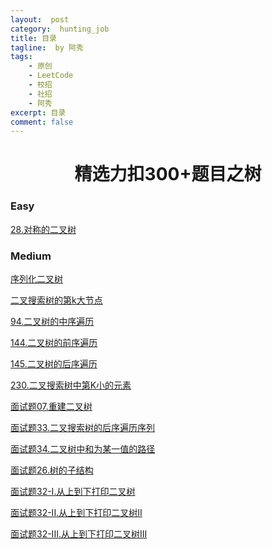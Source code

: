 ```yaml
---
layout:  post
category:  hunting_job
title: 目录
tagline:  by 阿秀
tags:
    - 原创
    - LeetCode
    - 校招
    - 社招
    - 阿秀
excerpt: 目录
comment: false
---
```






<h1 align="center">精选力扣300+题目之树</h1>

<p id="easy"></p>

### Easy

[28.对称的二叉树](/notes/03-hunting_job/03-algorithm/03-leetcode/14-树/easy/easy.md#对称的二叉树)

<p id="medium"></p>

### Medium

[序列化二叉树](/notes/03-hunting_job/03-algorithm/03-leetcode/14-树/medium/序列化二叉树.md)

[二叉搜索树的第k大节点](/notes/03-hunting_job/03-algorithm/03-leetcode/14-树/medium/二叉搜索树的第k大节点.md)

[94.二叉树的中序遍历](/notes/03-hunting_job/03-algorithm/03-leetcode/14-树/medium/94.二叉树的中序遍历.md)

[144.二叉树的前序遍历](/notes/03-hunting_job/03-algorithm/03-leetcode/14-树/medium/144.二叉树的前序遍历.md)

[145.二叉树的后序遍历](/notes/03-hunting_job/03-algorithm/03-leetcode/14-树/medium/145.二叉树的后序遍历.md)

[230.二叉搜索树中第K小的元素](/notes/03-hunting_job/03-algorithm/03-leetcode/14-树/medium/230.二叉搜索树中第K小的元素.md)

[面试题07.重建二叉树](/notes/03-hunting_job/03-algorithm/03-leetcode/14-树/medium/面试题07.重建二叉树.md)

[面试题33.二叉搜索树的后序遍历序列](/notes/03-hunting_job/03-algorithm/03-leetcode/14-树/medium/面试题33.二叉搜索树的后序遍历序列.md)

[面试题34.二叉树中和为某一值的路径](/notes/03-hunting_job/03-algorithm/03-leetcode/14-树/medium/面试题34.二叉树中和为某一值的路径.md)

[面试题26.树的子结构](/notes/03-hunting_job/03-algorithm/03-leetcode/14-树/medium/面试题26.树的子结构.md)

[面试题32-I.从上到下打印二叉树](/notes/03-hunting_job/03-algorithm/03-leetcode/14-树/medium/面试题32-I.从上到下打印二叉树.md)

[面试题32-II.从上到下打印二叉树II](/notes/03-hunting_job/03-algorithm/03-leetcode/14-树/medium/面试题32-II.从上到下打印二叉树II.md)

[面试题32-III.从上到下打印二叉树III](/notes/03-hunting_job/03-algorithm/03-leetcode/14-树/medium/面试题32-III.从上到下打印二叉树III.md)






